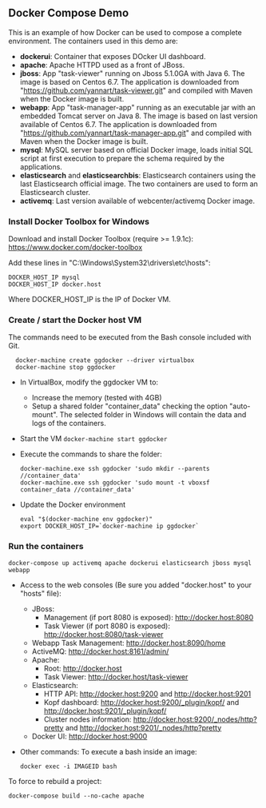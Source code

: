 ## Docker Compose Demo

This is an example of how Docker can be used to compose a complete environment.
The containers used in this demo are:
* **dockerui**: Container that exposes DOcker UI dashboard.
* **apache**: Apache HTTPD used as a front of JBoss.
* **jboss**: App "task-viewer" running on Jboss 5.1.0GA with Java 6. The image is based on Centos 6.7. The application is downloaded from "https://github.com/yannart/task-viewer.git" and compiled with Maven when the Docker image is built.
* **webapp**: App "task-manager-app" running as an executable jar with an embedded Tomcat server on Java 8. The image is based on last version available of Centos 6.7. The application is downloaded from "https://github.com/yannart/task-manager-app.git" and compiled with Maven when the Docker image is built.
* **mysql**: MySQL server based on official Docker image, loads initial SQL script at first execution to prepare the schema required by the applications.
* **elasticsearch** and **elasticsearchbis**: Elasticsearch containers using the last Elasticsearch official image. The two containers are used to form an Elasticsearch cluster.
* **activemq**: Last version available of webcenter/activemq Docker image.

### Install Docker Toolbox for Windows
Download and install Docker Toolbox (require >= 1.9.1c): https://www.docker.com/docker-toolbox

Add these lines in "C:\Windows\System32\drivers\etc\hosts":
  ```
  DOCKER_HOST_IP mysql
  DOCKER_HOST_IP docker.host
  ```

Where DOCKER_HOST_IP is the IP of Docker VM.

### Create / start the Docker host VM

The commands need to be executed from the Bash console included with Git.

  ```
	docker-machine create ggdocker --driver virtualbox
	docker-machine stop ggdocker
  ```

* In VirtualBox, modify the ggdocker VM to:
  * Increase the memory (tested with 4GB)
  * Setup a shared folder "container_data" checking the option "auto-mount". The selected folder in Windows will contain the data and logs of the containers.

* Start the VM
  ```docker-machine start ggdocker```
	
* Execute the commands to share the folder:
  ```
  docker-machine.exe ssh ggdocker 'sudo mkdir --parents //container_data'
  docker-machine.exe ssh ggdocker 'sudo mount -t vboxsf container_data //container_data'
  ```

* Update the Docker environment
  ```
  eval "$(docker-machine env ggdocker)"
  export DOCKER_HOST_IP=`docker-machine ip ggdocker`
  ```

### Run the containers

  ```
  docker-compose up activemq apache dockerui elasticsearch jboss mysql webapp
  ```

* Access to the web consoles (Be sure you added "docker.host" to your "hosts" file):
  * JBoss:
    * Management (if port 8080 is exposed): http://docker.host:8080
    * Task Viewer (if port 8080 is exposed): http://docker.host:8080/task-viewer
  * Webapp Task Management: http://docker.host:8090/home
  * ActiveMQ: http://docker.host:8161/admin/
  * Apache:
    * Root: http://docker.host
    * Task Viewer: http://docker.host/task-viewer
  * Elasticsearch:
    * HTTP API: http://docker.host:9200 and http://docker.host:9201
    * Kopf dashboard: http://docker.host:9200/_plugin/kopf/ and http://docker.host:9201/_plugin/kopf/
	* Cluster nodes information: http://docker.host:9200/_nodes/http?pretty and http://docker.host:9201/_nodes/http?pretty
  * Docker UI: http://docker.host:9000

* Other commands:
To execute a bash inside an image:
  ```
  docker exec -i IMAGEID bash
  ```
 
To force to rebuild a project:
  ```
  docker-compose build --no-cache apache
  ```
